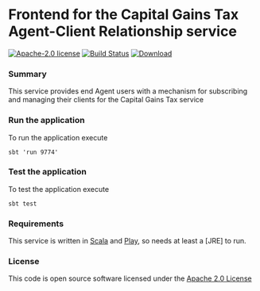 # Frontend for the Capital Gains Tax Agent-Client Relationship service

[![Apache-2.0 license](http://img.shields.io/badge/license-Apache-brightgreen.svg)](http://www.apache.org/licenses/LICENSE-2.0.html) [![Build Status](https://travis-ci.org/hmrc/cgt-agent-client-relationships-frontend.svg)](cgt-agent-client-relationships-frontend) [ ![Download](https://api.bintray.com/packages/hmrc/releases/cgt-agent-client-relationships-frontend/images/download.svg) ](https://bintray.com/hmrc/releases/cgt-agent-client-relationships-frontend/_latestVersion)

### Summary

This service provides end Agent users with a mechanism for subscribing and managing their clients for the Capital Gains Tax service

### Run the application

To run the application execute

```
sbt 'run 9774'
```

### Test the application

To test the application execute

```
sbt test
```

### Requirements

This service is written in [Scala](http://www.scala-lang.org/) and [Play](http://playframework.com/), so needs at least a [JRE] to run.

### License

This code is open source software licensed under the [Apache 2.0 License]("http://www.apache.org/licenses/LICENSE-2.0.html")

